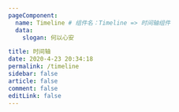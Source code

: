```yaml
---
pageComponent:
  name: Timeline # 组件名：Timeline => 时间轴组件
  data:
    slogan: 何以心安

title: 时间轴
date: 2020-4-23 20:34:18
permalink: /timeline
sidebar: false
article: false
comment: false
editLink: false
---
```

